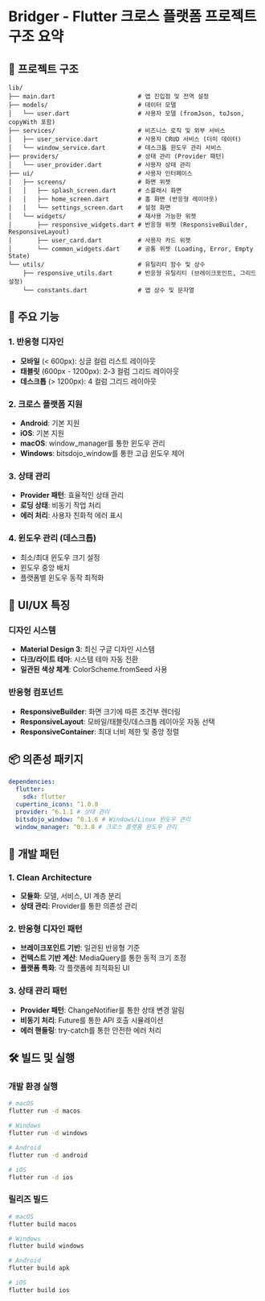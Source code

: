 # Bridger - Flutter 크로스 플랫폼 프로젝트 구조 요약

## 📁 프로젝트 구조

```
lib/
├── main.dart                       # 앱 진입점 및 전역 설정
├── models/                         # 데이터 모델
│   └── user.dart                   # 사용자 모델 (fromJson, toJson, copyWith 포함)
├── services/                       # 비즈니스 로직 및 외부 서비스
│   ├── user_service.dart           # 사용자 CRUD 서비스 (더미 데이터)
│   └── window_service.dart         # 데스크톱 윈도우 관리 서비스
├── providers/                      # 상태 관리 (Provider 패턴)
│   └── user_provider.dart          # 사용자 상태 관리
├── ui/                             # 사용자 인터페이스
│   ├── screens/                    # 화면 위젯
│   │   ├── splash_screen.dart      # 스플래시 화면
│   │   ├── home_screen.dart        # 홈 화면 (반응형 레이아웃)
│   │   └── settings_screen.dart    # 설정 화면
│   └── widgets/                    # 재사용 가능한 위젯
│       ├── responsive_widgets.dart # 반응형 위젯 (ResponsiveBuilder, ResponsiveLayout)
│       ├── user_card.dart          # 사용자 카드 위젯
│       └── common_widgets.dart     # 공통 위젯 (Loading, Error, Empty State)
└── utils/                          # 유틸리티 함수 및 상수
    ├── responsive_utils.dart       # 반응형 유틸리티 (브레이크포인트, 그리드 설정)
    └── constants.dart              # 앱 상수 및 문자열
```

## 🚀 주요 기능

### 1. 반응형 디자인

- **모바일** (< 600px): 싱글 컬럼 리스트 레이아웃
- **태블릿** (600px - 1200px): 2-3 컬럼 그리드 레이아웃
- **데스크톱** (> 1200px): 4 컬럼 그리드 레이아웃

### 2. 크로스 플랫폼 지원

- **Android**: 기본 지원
- **iOS**: 기본 지원
- **macOS**: window_manager를 통한 윈도우 관리
- **Windows**: bitsdojo_window를 통한 고급 윈도우 제어

### 3. 상태 관리

- **Provider 패턴**: 효율적인 상태 관리
- **로딩 상태**: 비동기 작업 처리
- **에러 처리**: 사용자 친화적 에러 표시

### 4. 윈도우 관리 (데스크톱)

- 최소/최대 윈도우 크기 설정
- 윈도우 중앙 배치
- 플랫폼별 윈도우 동작 최적화

## 🎨 UI/UX 특징

### 디자인 시스템

- **Material Design 3**: 최신 구글 디자인 시스템
- **다크/라이트 테마**: 시스템 테마 자동 전환
- **일관된 색상 체계**: ColorScheme.fromSeed 사용

### 반응형 컴포넌트

- **ResponsiveBuilder**: 화면 크기에 따른 조건부 렌더링
- **ResponsiveLayout**: 모바일/태블릿/데스크톱 레이아웃 자동 선택
- **ResponsiveContainer**: 최대 너비 제한 및 중앙 정렬

## 📦 의존성 패키지

```yaml
dependencies:
  flutter:
    sdk: flutter
  cupertino_icons: ^1.0.8
  provider: ^6.1.1 # 상태 관리
  bitsdojo_window: ^0.1.6 # Windows/Linux 윈도우 관리
  window_manager: ^0.3.8 # 크로스 플랫폼 윈도우 관리
```

## 🔧 개발 패턴

### 1. Clean Architecture

- **모듈화**: 모델, 서비스, UI 계층 분리
- **상태 관리**: Provider를 통한 의존성 관리

### 2. 반응형 디자인 패턴

- **브레이크포인트 기반**: 일관된 반응형 기준
- **컨텍스트 기반 계산**: MediaQuery를 통한 동적 크기 조정
- **플랫폼 특화**: 각 플랫폼에 최적화된 UI

### 3. 상태 관리 패턴

- **Provider 패턴**: ChangeNotifier를 통한 상태 변경 알림
- **비동기 처리**: Future를 통한 API 호출 시뮬레이션
- **에러 핸들링**: try-catch를 통한 안전한 에러 처리

## 🛠️ 빌드 및 실행

### 개발 환경 실행

```bash
# macOS
flutter run -d macos

# Windows
flutter run -d windows

# Android
flutter run -d android

# iOS
flutter run -d ios
```

### 릴리즈 빌드

```bash
# macOS
flutter build macos

# Windows
flutter build windows

# Android
flutter build apk

# iOS
flutter build ios
```
